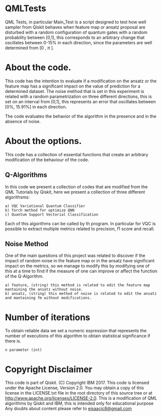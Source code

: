 # QMLTests
QML Tests, in particular Main_Test is a script designed to test how well sampler from Qiskit behaves when feature map or ansatz proposal are disturbed with a random configuration of quantum gates with a random probability between [0,1], this corresponds to an arbitrary change that oscillates between 0-15% in each direction, since the parameters are well determined from [0 , $\pi$ ].
# About the code.
This code has the intention to evaluate if a modification on the ansatz or the feature map has a significant
impact on the value of prediction for a determined dataset.
The noise method that is set in this experiment is related with a random parametrization on three different
directions, this is set on an interval from [0,1], this represents an error that oscillates between [0%, 15.91%] in each direction.

The code evaluates the behavior of the algorithm in the presence and in the absence of noise.
# About the options.
This code has a collection of essential functions that create an arbitrary modification of the behaviour of the code.

## Q-Algorithms

In this code we present a collection of codes that are modified from the QML Tutorials by Qiskit, here we present
a collection of three different algorithsms:

    a) VQC Variational Quantum Classifier
    b) Torch method for optimize QNN
    c) Quantum Support Vectorial Classification

Each of this algorithms can be called by th program. In particular for VQC is possible to extract multiple metrics related 
to precision, f1 score and recall.

## Noise Method

One of the main questions of this project was related to discover if the impact of random noise in the feature map or in the ansatz
have significant impact on the metrics, so we manage to modify this by modifying one of this at a time to find if the measure of one 
can improve or affect the function of the Q-Algorithm.

    a) feature, (string) this method is related to edit the feature map mantaining the ansatz without noise.
    b) ansatz, (string) this method of noise is related to edit the ansatz and mantaining fm without modifications.

# Number of iterations

To obtain reliable data we set a numeric expression that represents the number of executions of this algorithm to  obtain
statistical significance if there is. 
    
    n parameter (int)

# Copyright Disclaimer
This code is part of Qiskit.
(C) Copyright IBM 2017.
This code is licensed under the Apache License, Version 2.0. You may
obtain a copy of this license in the LICENSE.txt file in the root directory of this source tree or at http://www.apache.org/licenses/LICENSE-2.0.
This is a modification of QML algorithms by Qiskit and IBM, this is intended only for educational purpose
Any doubts about content please refer to eisaacjc8@gmail.com
